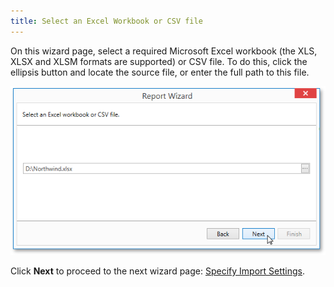 ```yaml
---
title: Select an Excel Workbook or CSV file
---
```

On this wizard page, select a required Microsoft Excel workbook (the XLS, XLSX and XLSM formats are supported) or CSV file. To do this, click the ellipsis button and locate the source file, or enter the full path to this file.

![WpfReportWizard_Excel_SelectFile](../../../../../../images/Img122198.png)

Click **Next** to proceed to the next wizard page: [Specify Import Settings](../../../../../../../interface-elements-for-desktop/articles/report-designer/report-designer-for-wpf/report-wizard/data-bound-report/connect-to-an-excel-data-source/specify-import-settings.md).